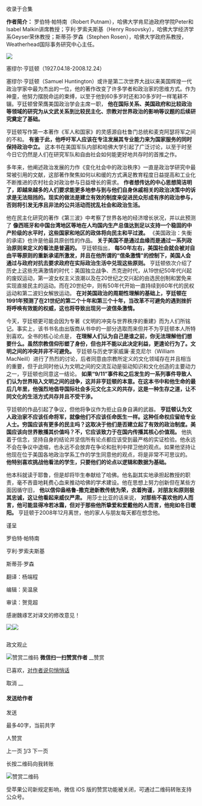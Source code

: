 

收录于合集

**作者简介：** 罗伯特·帕特南（Robert Putnam），哈佛大学肯尼迪政府学院Peter和Isabel
Malkin讲席教授；亨利·罗索夫斯基（Henry Rosovsky），哈佛大学经济学系Geyser荣休教授；斯蒂芬·罗森（Stephen
Rosen），哈佛大学政府系教授，Weatherhead国际事务研究中心主任。

![](/images/485/2.jpeg)

塞缪尔·亨廷顿（1927.04.18-2008.12.24）

  

塞缪尔·亨廷顿（Samuel
Huntington）或许是第二次世界大战以来美国辉煌一代政治学家中最为杰出的一位，他的著作改变了许多学者和政治家的思维方式。作为神童，他努力摆脱命运的束缚，以至于他到60多岁时还和30多岁时一样笔耕不辍。亨廷顿曾荣膺美国政治学会主席一职，
**他在国际关系、美国政府和比较政治等领域的研究为从文武关系到比较民主化、宗教对世界政治的影响等议题的后续研究奠定了基础。**

亨廷顿写作第一本著作《军人和国家》的灵感源自杜鲁门总统和麦克阿瑟将军之间的不和。
**有鉴于此，他呼吁军人应该在专注发展其专业能力来为国家服务的同时保持政治中立。**
这本书在美国军队内部和哈佛大学引起了广泛讨论，以至于时至今日它仍然是人们在研究军队和自由社会如何能更好地共存时的首推之作。

多年来，他阐述政治发展的力作《变化社会中的政治秩序》一直是政治学研究中最常被引用的文献，这部著作聚焦如何以和缓的方式满足教育程度日益提高和工业化不断推进的农村社会对政治参与日益增长的需求。
**作者想传达的中心思想简洁明了，即越来越多的人们要求能更多地参与到与他们自身休戚相关的政治决策中的诉求是无法阻挡的。现实的做法是建立有效的制度来促进民众形成有序的政治参与，否则将引发无序且非法的公共活动而扰乱社会和政治生活。**

他在民主化研究的著作《第三波》中考察了世界各地的经济增长状况，并以此预测了
**像西班牙和中国台湾地区等地在人均国内生产总值达到足以支持一个稳固的中产阶级的水平时，这些国家和地区的政体将向民主和平过渡。**
《美国政治：失衡的承诺》也许是他最具原创性的作品。 **关于美国不是通过血缘而是通过一系列政治原则来定义的看法是普遍的。** 亨廷顿指出，
**每50年左右，美国社会就会被对自由平等原则的重新承诺所激发，并且在他所谓的“信条激情”的控制下，美国人会通过与政府对抗去要求政府在实际政治生活中兑现这些原则。**
亨廷顿依次介绍了历史上这些充满激情的时代：美国独立战争、杰克逊时代，从19世纪50年代兴起的废奴运动，第一波女权主义浪潮以及在20世纪之交兴起的由选民创制和罢免来实现直接民主的运动。而在20世纪中，则有50年代开始一直持续到60年代的民权运动和第二波妇女解放运动。
**在对美国政治的周期性理解的基础上，亨廷顿在1991年预测了在21世纪的第二个十年和第三个十年，当改革不可避免的遇到挫折将呼唤有效能的权威，这也将导致出现另一波信条激情。**

今天，亨廷顿更可能会因为专著《文明的冲突与世界秩序的重建》而为人们所铭记。事实上，该书书名由出版商从书中的一部分选取而来但并不为亨廷顿本人所特别喜欢。全书的核心论点是，
**在理解人们认为自己是谁之前，你无法理解他们想要什么。虽然宗教信仰形塑了身份，但也并不能以此决定利益，更遑论行为了。文明之间的冲突并非不可避免。**
亨廷顿与历史学家威廉·麦克尼尔（William
MacNeill）进行了热烈的讨论，后者同意由宗教所定义的文化领域存在并且相当的重要，但于此同时他认为文明之间的交流互动是驱动知识和文化创造的主要动力之一，亨廷顿也同意这一结论。
**如果“9/11”事件和之后发生的一系列事件导致人们认为世界陷入文明之间的战争，这并非亨廷顿的本意。在这本书中和他生命的最后几年里，他强烈地倡导国际社会多元文化主义的共存，这是一种生存之道，让不同文化的生活方式共存并且不受干涉。**

亨廷顿的作品引起了争议，但他将争议作为拒止自身自满的武器。
**亨廷顿认为文人政治家不应该任命将军，就像他们不应该任命医生一样。这种任命权应留给专业人士。穷国应该有更多的民主吗？这取决于他们是否建立起了有效的政治制度。美国应该向世界散播其价值吗？不，它应该致力于在国内传播其核心价值观。**
他执着于信念，坚持自身的结论并坚信所有论点都应该受到最严格的实证检验。他永远不会在争议中退缩，也永远不会放弃在争论和批判中捍卫他的观点。如果他坚持让他现在位于美国各地政治学系工作的学生同意他的观点，将是非常不可思议的。
**他特别喜欢挑战他看法的学生，只要他们的论点以逻辑和数据为基础。**

他本科就读于耶鲁，但是却将毕生奉献给了哈佛。他名副其实地承担起教授的职责，毫不吝啬地耗费心血来推动哈佛的学术建设。他在思想上努力创新但在某些方面因循守旧，
**他以信仰盎格鲁-撒克逊新教传统为荣，衣着拘谨，对朋友和原则极其忠诚，这让他看起来威仪严肃。** 用莎士比亚的话来说，
**对那些不喜欢他的人而言，他可能显得冷若冰霜，但对于那些他所挚爱和爱戴他的人而言，他宛如冬日暖阳。**
亨廷顿于2008年12月离世，他的家人与朋友每天都在想念他。

  

  

谨呈

罗伯特·帕特南

亨利·罗索夫斯基

斯蒂芬·罗森

  

翻译：杨端程

编辑：吴温泉

审读：贺竞超

  

感谢魏琢艺对译文的修改意见！

![](/images/485/3.jpeg)![](/images/485/4.jpeg)

  

![]()

政文观止

![赞赏二维码]() **微信扫一扫赞赏作者** __赞赏

已喜欢，[对作者说句悄悄话](javascript:;)

取消 __

#### 发送给作者

发送

最多40字，当前共字

[](javascript:;) 人赞赏

上一页 [1](javascript:;)/3 下一页

长按二维码向我转账

![赞赏二维码]()

受苹果公司新规定影响，微信 iOS 版的赞赏功能被关闭，可通过二维码转账支持公众号。

